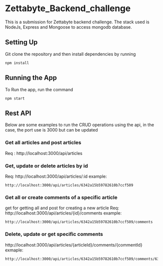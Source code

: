 # Zettabyte_Backend_challenge

This is a submission for Zettabyte backend challenge. The stack used is NodeJs, Express and Mongoose to access mongodb database. 

## Setting Up
Git clone the repository and then install dependencies by running 
```
npm install
```

## Running the App
To Run the app, run the command
```
npm start
```


## Rest API
Below are some examples to run the CRUD operations using the api, in the case, the port use is 3000 but can be updated

### Get all articles and post articles
Req : http://localhost:3000/api/articles

### Get, update or delete articles by id

Req: http://localhost:3000/api/articles/:id
example:
```
http://localhost:3000/api/articles/6342a15b59782610b7ccf509
```

### Get all or create comments of a specific article
get for getting all and post for creating a new article
Req: http://localhost:3000/api/articles/{id}/comments
 example:
 ```
http://localhost:3000/api/articles/6342a15b59782610b7ccf509/comments
```

### Delete, update or get specific comments
http://localhost:3000/api/articles/{articleId}/comments/{commentId}
exmaple:
```
http://localhost:3000/api/articles/6342a15b59782610b7ccf509/comments/6342a1b459782610b7ccf50f
```

